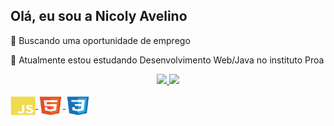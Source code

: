## Olá, eu sou a Nicoly Avelino
🔭 Buscando uma oportunidade de emprego 

🌱 Atualmente estou estudando Desenvolvimento Web/Java no instituto Proa

<div align="center">
  <a href="https://github.com/NicolyAvelino">
  <img height="160em" src="https://github-readme-stats.vercel.app/api?username=NicolyAvelino&show_icons=true&theme=radical&include_all_commits=false&count_private=true"/>
  <img height="160em" src="https://github-readme-stats.vercel.app/api/top-langs/?username=NicolyAvelino&layout=compact&langs_count=7&theme=radical"/>
</div>
  <div style="display: inline_block"><br>
  <img align="center" alt="Js" height="30" width="40" src="https://raw.githubusercontent.com/devicons/devicon/master/icons/javascript/javascript-plain.svg">
  <img align="center" alt="HTML" height="30" width="40" src="https://raw.githubusercontent.com/devicons/devicon/master/icons/html5/html5-original.svg">
  <img align="center" alt="CSS" height="30" width="40" src="https://raw.githubusercontent.com/devicons/devicon/master/icons/css3/css3-original.svg">
</div>
